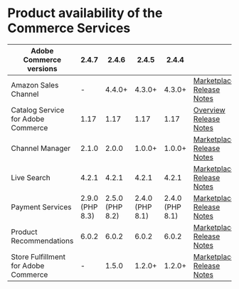 # Product availability of the Commerce Services


<table style="table-layout:auto">
  <thead>
    <tr>
      <th>Adobe Commerce versions</th>
      <th>2.4.7</th>
      <th>2.4.6</th>
      <th>2.4.5</th>
      <th>2.4.4</th>
      <th></th>
    </tr>
  </thead>
  <tbody>
      <tr>
          <td>Amazon Sales Channel</td>
          <td>-</td>
          <td>4.4.0+</td>
          <td>4.3.0+</td>
          <td>4.3.0+</td>
          <td>
              <a href="https://commercemarketplace.adobe.com/magento-module-amazon.html">Marketplace</a><br/>
              <a href="https://experienceleague.adobe.com/docs/commerce-channels/amazon/release-notes.html">Release Notes</a><br/>
          </td>
      </tr>
      <tr>
          <td>Catalog Service for Adobe Commerce</td>
          <td>1.17</td>
          <td>1.17</td>
          <td>1.17</td>
          <td>1.17</td>
          <td>
              <a href="https://experienceleague.adobe.com/docs/commerce-merchant-services/catalog-service/guide-overview.html">Overview</a><br/>
              <a href="https://experienceleague.adobe.com/docs/commerce-merchant-services/catalog-service/release-notes.html">Release Notes</a><br/>
          </td>
      </tr>
      <tr>
          <td>Channel Manager</td>
          <td>2.1.0</td>
          <td>2.0.0</td>
          <td>1.0.0+</td>
          <td>1.0.0+</td>
          <td>
              <a href="https://commercemarketplace.adobe.com/magento-channel-manager.html">Marketplace</a><br/>
              <a href="https://experienceleague.adobe.com/docs/commerce-channels/channel-manager/release-notes.html">Release Notes</a><br/>
          </td>
      </tr>
      <tr>
          <td>Live Search</td>
          <td>4.2.1</td>
          <td>4.2.1</td>
          <td>4.2.1</td>
          <td>4.2.1</td>
          <td>
              <a href="https://commercemarketplace.adobe.com/magento-live-search.html">Marketplace</a><br/>
              <a href="https://experienceleague.adobe.com/docs/commerce-merchant-services/live-search/release-notes.html">Release Notes</a><br/>
          </td>
      </tr>
      <tr>
          <td>Payment Services</td>
          <td>2.9.0 (PHP 8.3)</td>
          <td>2.5.0 (PHP 8.2)</td>
          <td>2.4.0 (PHP 8.1)</td>
          <td>2.4.0 (PHP 8.1)</td>
          <td>
              <a href="https://commercemarketplace.adobe.com/magento-payment-services.html">Marketplace</a><br/>
              <a href="https://experienceleague.adobe.com/docs/commerce-merchant-services/payment-services/release-notes.html">Release Notes</a><br/>
          </td>
      </tr>
      <tr>
          <td>Product Recommendations</td>
          <td>6.0.2</td>
          <td>6.0.2</td>
          <td>6.0.2</td>
          <td>6.0.2</td>
          <td>
              <a href="https://commercemarketplace.adobe.com/magento-product-recommendations.html">Marketplace</a><br/>
              <a href="https://experienceleague.adobe.com/docs/commerce-merchant-services/product-recommendations/release-notes.html">Release Notes</a><br/>
          </td>
      </tr>
      <tr>
          <td>Store Fulfillment for Adobe Commerce</td>
          <td>-</td>
          <td>1.5.0</td>
          <td>1.2.0+</td>
          <td>1.2.0+</td>
          <td>
              <a href="https://commercemarketplace.adobe.com/store-fulfillment-magento-walmart.html">Marketplace</a><br/>
              <a href="https://experienceleague.adobe.com/docs/commerce-merchant-services/store-fulfillment/release-notes.html">Release Notes</a><br/>
          </td>
      </tr>
  </tbody>
</table>
